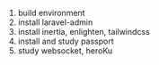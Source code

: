1. build environment
2. install laravel-admin
3. install inertia, enlighten, tailwindcss
4. install and study passport
5. study websocket, heroKu 